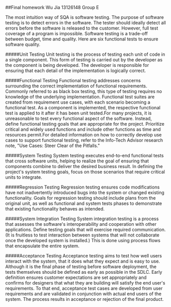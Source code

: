 ##Final homework
Wu Jia  13126148  Group E

The most intuition way of SQA is software testing. The purpose of software testing is to detect errors in the software. The tester should ideally detect all errors before the software is released to the customer. However, full test coverage of a program is impossible. Software testing is a trade-off between budget, time and quality. Here are six functional tests to ensure software quality.

#####Unit Testing
Unit testing is the process of testing each unit of code in a single component. This form of testing is carried out by the developer as the component is being developed. The developer is responsible for ensuring that each detail of the implementation is logically correct.

#####Functional Testing
Functional testing addresses concerns surrounding the correct implementation of functional requirements. Commonly referred to as black box testing, this type of testing requires no knowledge of the underlying implementation.
Functional test suites are created from requirement use cases, with each scenario becoming a functional test. As a component is implemented, the respective functional test is applied to it after it has been unit tested.For many projects, it is unreasonable to test every functional aspect of the software. Instead, define functional testing goals that are appropriate for the project. Prioritize critical and widely used functions and include other functions as time and resources permit.For detailed information on how to correctly develop use cases to support functional testing, refer to the Info-Tech Advisor research note, "Use Cases: Steer Clear of the Pitfalls."

#####System Testing
System testing executes end-to-end functional tests that cross software units, helping to realize the goal of ensuring that components combine to deliver the desired business result. In defining the project's system testing goals, focus on those scenarios that require critical units to integrate.

#####Regression Testing
Regression testing ensures code modifications have not inadvertently introduced bugs into the system or changed existing functionality. Goals for regression testing should include plans from the original unit, as well as functional and system tests phases to demonstrate that existing functionality behaves as intended.

#####System Integration Testing
System integration testing is a process that assesses the software's interoperability and cooperation with other applications. Define testing goals that will exercise required communication. (It is fruitless to test interaction between systems that will not collaborate once the developed system is installed.) This is done using process flows that encapsulate the entire system.

#####Acceptance Testing
Acceptance testing aims to test how well users interact with the system, that it does what they expect and is easy to use. Although it is the final phase of testing before software deployment, the tests themselves should be defined as early as possible in the SDLC. Early definition ensures customer expectations are set appropriately and confirms for designers that what they are building will satisfy the end user's requirements. To that end, acceptance test cases are developed from user requirements and are validated in conjunction with actual end users of the system. The process results in acceptance or rejection of the final product.
